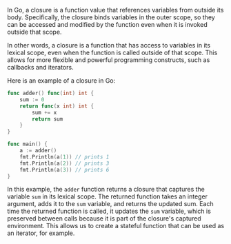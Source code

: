 In Go, a closure is a function value that references variables from outside its body. Specifically, the closure binds variables in the outer scope, so they can be accessed and modified by the function even when it is invoked outside that scope. 

In other words, a closure is a function that has access to variables in its lexical scope, even when the function is called outside of that scope. This allows for more flexible and powerful programming constructs, such as callbacks and iterators.

Here is an example of a closure in Go:

``` go
func adder() func(int) int {
    sum := 0
    return func(x int) int {
        sum += x
        return sum
    }
}

func main() {
    a := adder()
    fmt.Println(a(1)) // prints 1
    fmt.Println(a(2)) // prints 3
    fmt.Println(a(3)) // prints 6
}
```

In this example, the `adder` function returns a closure that captures the variable `sum` in its lexical scope. The returned function takes an integer argument, adds it to the `sum` variable, and returns the updated sum. Each time the returned function is called, it updates the `sum` variable, which is preserved between calls because it is part of the closure's captured environment. This allows us to create a stateful function that can be used as an iterator, for example.